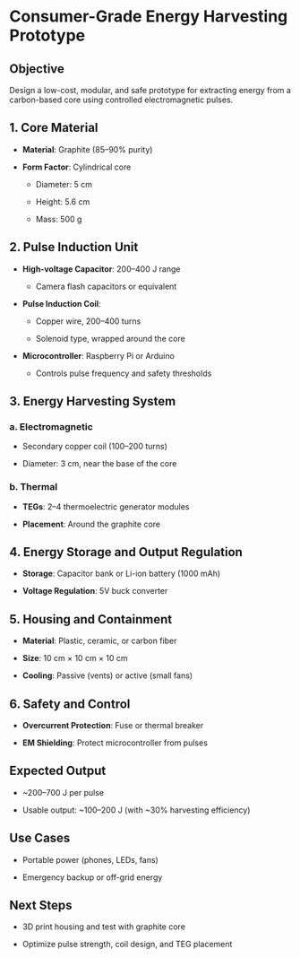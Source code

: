 # Consumer-Grade Energy Harvesting Prototype

## Objective

Design a low-cost, modular, and safe prototype for extracting energy from a carbon-based core using controlled electromagnetic pulses.

## 1. Core Material

- **Material**: Graphite (85–90% purity)

- **Form Factor**: Cylindrical core

  - Diameter: 5 cm

  - Height: 5.6 cm

  - Mass: 500 g

## 2. Pulse Induction Unit

- **High-voltage Capacitor**: 200–400 J range

  - Camera flash capacitors or equivalent

- **Pulse Induction Coil**:

  - Copper wire, 200–400 turns

  - Solenoid type, wrapped around the core

- **Microcontroller**: Raspberry Pi or Arduino

  - Controls pulse frequency and safety thresholds

## 3. Energy Harvesting System

### a. Electromagnetic

- Secondary copper coil (100–200 turns)

- Diameter: 3 cm, near the base of the core

### b. Thermal

- **TEGs**: 2–4 thermoelectric generator modules

- **Placement**: Around the graphite core

## 4. Energy Storage and Output Regulation

- **Storage**: Capacitor bank or Li-ion battery (1000 mAh)

- **Voltage Regulation**: 5V buck converter

## 5. Housing and Containment

- **Material**: Plastic, ceramic, or carbon fiber

- **Size**: 10 cm × 10 cm × 10 cm

- **Cooling**: Passive (vents) or active (small fans)

## 6. Safety and Control

- **Overcurrent Protection**: Fuse or thermal breaker

- **EM Shielding**: Protect microcontroller from pulses

## Expected Output

- ~200–700 J per pulse

- Usable output: ~100–200 J (with ~30% harvesting efficiency)

## Use Cases

- Portable power (phones, LEDs, fans)

- Emergency backup or off-grid energy

## Next Steps

- 3D print housing and test with graphite core

- Optimize pulse strength, coil design, and TEG placement
